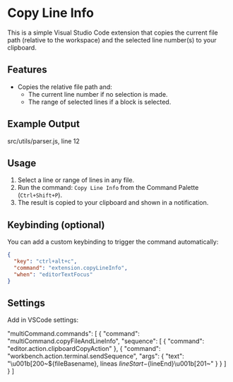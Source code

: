 # Copy Line Info

This is a simple Visual Studio Code extension that copies the current file path (relative to the workspace) and the selected line number(s) to your clipboard.

## Features

- Copies the relative file path and:
  - The current line number if no selection is made.
  - The range of selected lines if a block is selected.

## Example Output

src/utils/parser.js, line 12

## Usage

1. Select a line or range of lines in any file.
2. Run the command: `Copy Line Info` from the Command Palette (`Ctrl+Shift+P`).
3. The result is copied to your clipboard and shown in a notification.

## Keybinding (optional)

You can add a custom keybinding to trigger the command automatically:

```json
{
  "key": "ctrl+alt+c",
  "command": "extension.copyLineInfo",
  "when": "editorTextFocus"
}
```


## Settings
Add in VSCode settings:

"multiCommand.commands": [
  {
    "command": "multiCommand.copyFileAndLineInfo",
    "sequence": [
      {
        "command": "editor.action.clipboardCopyAction"
      },
      {
        "command": "workbench.action.terminal.sendSequence",
        "args": {
          "text": "\u001b[200~${fileBasename}, líneas ${lineStart}-${lineEnd}\u001b[201~"
        }
      }
    ]
  }
]
